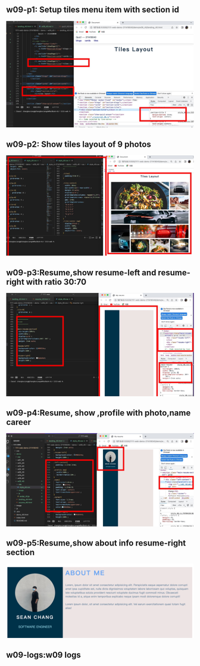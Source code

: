 ## w09-p1: Setup tiles menu item with section id
![](./image/w09_40-p1.jpg)
## w09-p2: Show tiles layout of 9 photos
![](./image/w09_40-p2.jpg)
## w09-p3:Resume,show resume-left and resume-right with ratio 30:70
![](./image/w09_40-p3.jpg)
## w09-p4:Resume, show ,profile with photo,name career
![](./image/w09_40-p4.jpg)
## w09-p5:Resume,show about info resume-right section
![](./image/w09_40-p5.png)
## w09-logs:w09 logs
